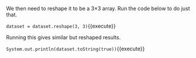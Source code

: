 We then need to reshape it to be a 3×3 array. Run the code below to do just that.

`dataset = dataset.reshape(3, 3)`{{execute}}

Running this gives similar but reshaped results.

`System.out.println(dataset.toString(true))`{{execute}}

